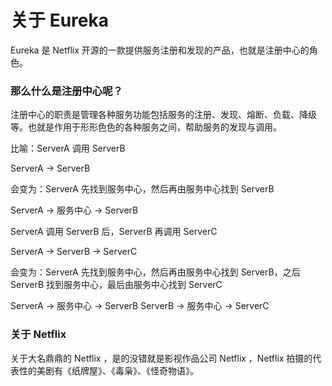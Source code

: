 # 关于 Eureka

Eureka 是 Netflix 开源的一款提供服务注册和发现的产品，也就是注册中心的角色。

### 那么什么是注册中心呢？

注册中心的职责是管理各种服务功能包括服务的注册、发现、熔断、负载、降级等。也就是作用于形形色色的各种服务之间，帮助服务的发现与调用。

比喻：ServerA 调用 ServerB

ServerA -> ServerB

会变为：ServerA 先找到服务中心，然后再由服务中心找到 ServerB

ServerA -> 服务中心 -> ServerB

ServerA 调用 ServerB 后，ServerB 再调用 ServerC

ServerA -> ServerB -> ServerC

会变为：ServerA 先找到服务中心，然后再由服务中心找到 ServerB，之后 ServerB 找到服务中心，最后由服务中心找到 ServerC

ServerA -> 服务中心 -> ServerB
ServerB -> 服务中心 -> ServerC

### 关于 Netflix

关于大名鼎鼎的 Netflix ，是的没错就是影视作品公司 Netflix ，Netflix 拍摄的代表性的美剧有《纸牌屋》、《毒枭》、《怪奇物语》。


